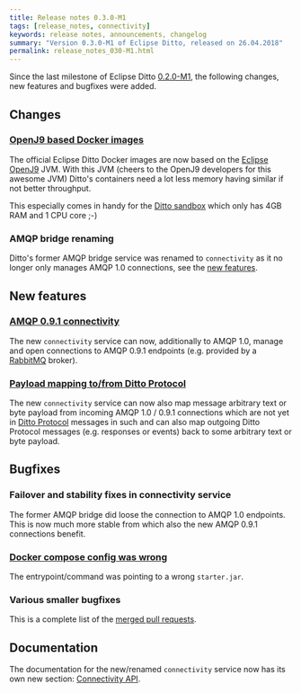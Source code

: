 ```yaml
---
title: Release notes 0.3.0-M1
tags: [release_notes, connectivity]
keywords: release notes, announcements, changelog
summary: "Version 0.3.0-M1 of Eclipse Ditto, released on 26.04.2018"
permalink: release_notes_030-M1.html
---
```


Since the last milestone of Eclipse Ditto [0.2.0-M1](release_notes_020-M1.html), the following changes, new features and
bugfixes were added.


## Changes

### [OpenJ9 based Docker images](https://github.com/eclipse/ditto/pull/133)

The official Eclipse Ditto Docker images are now based on the [Eclipse OpenJ9](https://www.eclipse.org/openj9/) JVM.
With this JVM (cheers to the OpenJ9 developers for this awesome JVM) Ditto's containers need a lot less memory having
similar if not better throughput.

This especially comes in handy for the [Ditto sandbox](https://ditto.eclipse.org) which only has 4GB RAM and 1 CPU core ;-)

### AMQP bridge renaming

Ditto's former AMQP bridge service was renamed to `connectivity` as it no longer only manages AMQP 1.0 connections, see
the [new features](#new-features).


## New features

### [AMQP 0.9.1 connectivity](https://github.com/eclipse/ditto/issues/129)

The new `connectivity` service can now, additionally to AMQP 1.0, manage and open connections to AMQP 0.9.1 endpoints 
(e.g. provided by a [RabbitMQ](https://www.rabbitmq.com) broker).

### [Payload mapping to/from Ditto Protocol](https://github.com/eclipse/ditto/issues/130)

The new `connectivity` service can now also map message arbitrary text or byte payload from incoming AMQP 1.0 / 0.9.1 
connections which are not yet in [Ditto Protocol](protocol-overview.html) messages in such and can also map outgoing 
Ditto Protocol messages (e.g. responses or events) back to some arbitrary text or byte payload.
 

## Bugfixes

### Failover and stability fixes in connectivity service

The former AMQP bridge did loose the connection to AMQP 1.0 endpoints. This is now much more stable from which also the 
new AMQP 0.9.1 connections benefit.

### [Docker compose config was wrong](https://github.com/eclipse/ditto/issues/140)

The entrypoint/command was pointing to a wrong `starter.jar`.


### Various smaller bugfixes

This is a complete list of the 
[merged pull requests](https://github.com/eclipse/ditto/pulls?q=is%3Apr+milestone%3A0.3.0-M1+).


## Documentation

The documentation for the new/renamed `connectivity` service now has its own new section: 
[Connectivity API](connectivity-overview.html).
